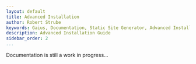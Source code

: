 ```yaml
---
layout: default
title: Advanced Installation
author: Robert Strube
keywords: Gaius, Documentation, Static Site Generator, Advanced Installation Guide
description: Advanced Installation Guide
sidebar_order: 2
...
```


Documentation is still a work in progress...
